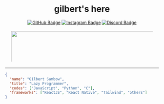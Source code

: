 <!-- Futuristic Welcome Header -->
<h1 align="center">gilbert's here</h1>
<div align="center">
<a href="https://github.com/heyitsgibsss"><img src="https://img.shields.io/static/v1?label=&labelColor=505050&message=GitHub&color=%23181717&style=flat&logo=github&logoColor=%23FFFFFF" alt="GitHub Badge"/></a>
<a href="https://www.instagram.com/gilbertsambow"><img src="https://img.shields.io/static/v1?label=&labelColor=505050&message=Instagram&color=%23E4405F&style=flat&logo=instagram&logoColor=%23FFFFFF" alt="Instagram Badge"/></a>
<a href="#"><img src="https://img.shields.io/static/v1?label=&labelColor=505050&message=Discord&color=%237289DA&style=flat&logo=discord&logoColor=%23FFFFFF" alt="Discord Badge"/></a>
<br>
</div>

<!-- Cool Animated Banner -->
<p align="center" style="margin: 20; padding: Hancock;">
  <img src="https://media.giphy.com/media/v1.Y2lkPTc5MGI3NjExYjEydjRtbnI4eWJ2dWp6eHBlYWFvNWNwdGpuZDBuZHZpeHFyNzBhOCZlcD12MV9pbnRlcm5hbF9naWZfYnlfaWQmY3Q9Zw/jpzXiMDrj4qi32gein/giphy.gif" alt="Cool animated banner" style="width: 130vw; max-height: 100px; object-fit: contain;" />
</p>


---


```json
{
  "name": "Gilbert Sambow",
  "title": "Lazy Programmer",
  "codes": ["JavaScript", "Python", "C"],
  "frameworks": ["ReactJS", "React Native", "Tailwind", "others"]
}
